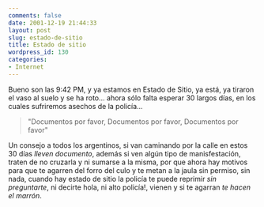 ```yaml
---
comments: false
date: 2001-12-19 21:44:33
layout: post
slug: estado-de-sitio
title: Estado de sitio
wordpress_id: 130
categories:
- Internet
---
```


Bueno son las 9:42 PM, y ya estamos en Estado de Sitio, ya está, ya tiraron el vaso al suelo y se ha roto… ahora sólo falta esperar 30 largos días, en los cuales sufriremos asechos de la policía…





> &#34;Documentos por favor, Documentos por favor, Documentos por favor&#34;





Un consejo a todos los argentinos, si van caminando por la calle en estos 30 días _lleven documento_, además si ven algún tipo de manisfestación, traten de no cruzarla y ni sumarse a la misma, por que ahora hay motivos para que te agarren del forro del culo y te metan a la jaula sin permiso, sin nada, cuando hay estado de sitio la policía te puede reprimir _sin preguntarte_, ni decirte hola, ni alto policía!, vienen y si te agarran _te hacen el marrón_.




 
